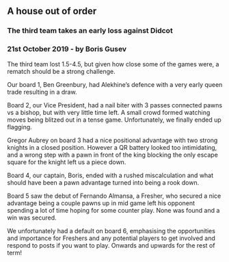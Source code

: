 ## A house out of order

### The third team takes an early loss against Didcot
### 21st October 2019 - by Boris Gusev

The third team lost 1.5-4.5, but given how close some of the games were, a rematch should be a strong challenge.

Our board 1, Ben Greenbury, had Alekhine’s defence with a very early queen trade resulting in a draw.

Board 2, our Vice President, had a nail biter with 3 passes connected pawns vs a bishop, but with very little time left. A small crowd formed watching moves being blitzed out in a tense game. Unfortunately, we finally ended up flagging.

Gregor Aubrey on board 3 had a nice positional advantage with two strong knights in a closed position. However a QR battery looked too intimidating, and a wrong step with a pawn in front of the king blocking the only escape square for the knight left us a piece down.

Board 4, our captain, Boris, ended with a rushed miscalculation and what should have been a pawn advantage turned into being a rook down.

Board 5 saw the debut of Fernando Almansa, a Fresher, who secured a nice advantage being a couple pawns up in mid game left his opponent spending a lot of time hoping for some counter play. None was found and a win was secured.

We unfortunately had a default on board 6, emphasising the opportunities and importance for Freshers and any potential players to get involved and respond to posts if you want to play. Onwards and upwards for the rest of term!